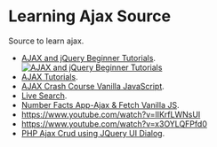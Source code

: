 # Learning Ajax Source

Source to learn ajax. 

  - [AJAX and jQuery Beginner Tutorials](https://www.youtube.com/watch?v=Ku9TQf-JSGc&list=PLHPcpp4e3JVpXbtgyD-k-nCmwpbbMIHOh " AJAX and jQuery Beginner Tutorials"). 
    [![AJAX and jQuery Beginner Tutorials](https://img.youtube.com/vi/Ku9TQf-JSGc/maxresdefault.jpg)](https://www.youtube.com/watch?v=Ku9TQf-JSGc&list=PLHPcpp4e3JVpXbtgyD-k-nCmwpbbMIHOh "AJAX and jQuery Beginner Tutorials")
  - [AJAX Tutorials](https://www.youtube.com/watch?v=tNKD0kfel6o&list=PL0eyrZgxdwhyeIDc3EA4XGsI9HoWLc6nF " AJAX Tutorials"). 
  - [AJAX Crash Course Vanilla JavaScript](https://www.youtube.com/watch?v=82hnvUYY6QA " AJAX Crash Course Vanilla JavaScript"). 
  - [Live Search](https://www.youtube.com/watch?v=XR8h21VFJ9c " Live Search in PHP using AJAX"). 
  - [Number Facts App-Ajax & Fetch Vanilla JS](https://www.youtube.com/watch?v=tUE2Nic21BA " Vanilla JS Number Facts App -Ajax & Fetch"). 
  - https://www.youtube.com/watch?v=lIKrfLWNsUI
  - https://www.youtube.com/watch?v=x3OYLQFPfd0
  - [PHP Ajax Crud using JQuery UI Dialog](https://www.youtube.com/watch?v=MMCo3fO1kIg " PHP Ajax Crud using JQuery UI Dialog"). 
 
